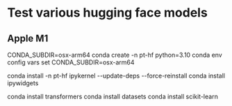 # Test various hugging face models

## Apple M1

CONDA_SUBDIR=osx-arm64 conda create -n pt-hf python=3.10
conda env config vars set CONDA_SUBDIR=osx-arm64

conda install -n pt-hf ipykernel --update-deps --force-reinstall
conda install ipywidgets

conda install transformers
conda install datasets
conda install scikit-learn
